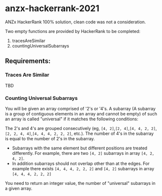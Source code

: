 # anzx-hackerrank-2021

ANZx HackerRank 100% solution, clean code was not a consideration.

Two empty functions are provided by HackerRank to be completed:

1. tracesAreSimilar
2. countingUniversalSubarrays

## Requirements:

### Traces Are Similar
TBD

### Counting Universal Subarrays
You will be given an array comprised of '2's or '4's. A subarray  (A subarray is a group of contiguous elements in an array and cannot be empty)  of such an array is called "universal" if it matches the following conditions:

The 2's and 4's are grouped consecutively (eg, `[4, 2]`,`[2, 4]`,`[4, 4, 2, 2]`,`[2, 2, 4, 4]`,`[4, 4, 4, 2, 2, 2]`, etc.). The number of 4's in the subarray is equal to the number of 2's in the subarray. 
- Subarrays with the same element but different positions are treated differently. For example, there are two `[4, 2]` subarrays in array `[4, 2, 4, 2]`.
- In addition subarrays should not overlap other than at the edges. For example there exists `[4, 4, 4, 2, 2, 2]` and `[4, 2]` subarrays in array `[4, 4, 4, 2, 2, 2]` 

You need to return an integer value, the number of "universal" subarrays in a given array.
